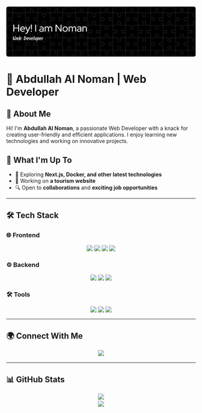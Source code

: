 ![Header](./banner.png)

# 🌟 Abdullah Al Noman | Web Developer

## 👋 About Me

Hi! I'm **Abdullah Al Noman**, a passionate Web Developer with a knack for creating user-friendly and efficient applications. I enjoy learning new technologies and working on innovative projects.

## 🚀 What I'm Up To

- 🌱 Exploring **Next.js, Docker, and other latest technologies**
- 💼 Working on **a tourism website**
- 🔍 Open to **collaborations** and **exciting job opportunities**

---

## 🛠️ Tech Stack

### 🌐 Frontend  
<div align="center">

<img src="https://img.shields.io/badge/-HTML5-E34F26?logo=html5&logoColor=white" height="30">
<img src="https://img.shields.io/badge/-CSS3-1572B6?logo=css3" height="30">
<img src="https://img.shields.io/badge/-JavaScript-F7DF1E?logo=javascript&logoColor=black" height="30">
<img src="https://img.shields.io/badge/-React-61DAFB?logo=react&logoColor=black" height="30">

</div>

### ⚙️ Backend  
<div align="center">

<img src="https://img.shields.io/badge/-Node.js-339933?logo=node.js&logoColor=white" height="30">
<img src="https://img.shields.io/badge/-Express.js-000000?logo=express" height="30">
<img src="https://img.shields.io/badge/-MongoDB-47A248?logo=mongodb&logoColor=white" height="30">

</div>

### 🛠️ Tools  
<div align="center">

<img src="https://img.shields.io/badge/-Git-F05032?logo=git&logoColor=white" height="30">
<img src="https://img.shields.io/badge/-GitHub-181717?logo=github" height="30">
<img src="https://img.shields.io/badge/-VS%20Code-007ACC?logo=visual-studio-code" height="30">

</div>

---

## 🌍 Connect With Me

<div align="center">

<a href="https://www.linkedin.com/in/abdullah-al-noman-110621148/">
    <img src="https://img.shields.io/badge/-LinkedIn-0077B5?logo=linkedin&logoColor=white" height="35">
</a>

</div>

---

## 📊 GitHub Stats

<div align="center">

<a href="https://git.io/streak-stats">
    <img src="https://nirzak-streak-stats.vercel.app?user=aaln0man&theme=shadow-purple&hide_border=true" width="80%">
</a>

</div>

<div align="center">

<a href="https://github-readme-stats.vercel.app/api/top-langs/?username=aaln0man&theme=midnight-purple&show_icons=true&hide_border=true&layout=compact">
    <img src="https://github-readme-stats.vercel.app/api/top-langs/?username=aaln0man&theme=midnight-purple&show_icons=true&hide_border=true&layout=compact" width="80%">
</a>

</div>

